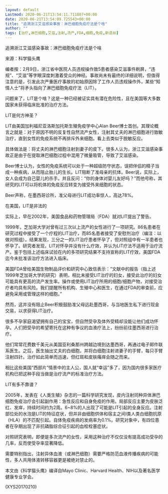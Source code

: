 ```yaml
---
layout: default
Lastmod: 2020-06-21T13:54:11.711807+00:00
date: 2020-06-21T13:54:09.725543+00:00
title: "追溯浙江艾滋感染事故：淋巴细胞免疫疗法是个啥"
author: ""
tags: [治疗,淋巴细胞,艾滋,注射,流产,FDA,细胞,免疫,新语丝]
---
```


追溯浙江艾滋感染事故：淋巴细胞免疫疗法是个啥

来源：科学猫头鹰

编者按：2月9日，浙江省中医院人员违规操作致5患者感染艾滋事件刷屏，“违规”、“艾滋”等字眼深度刺激着受众的神经。事故尚未有最终的详细说明，但值得注意的是，引发此次严重医疗事故的初始原因除了工作人员违规操作外，某些“知情人士”将矛头指向了淋巴细胞免疫疗法（LIT）。

问题来了，LIT是个啥？这是一种已经被证实具有潜在危险性，且在美国等大多数国家未获得临床批准的治疗方法。

LIT是何方神圣？

LIT由美国加利福尼亚洛斯加托斯生殖免疫学中心Alan Beer博士首创。其理论概言之就是：对于原因不明的反复性自然流产女性，注射其丈夫的淋巴细胞进行致敏治疗，直到女性的免疫系统不再排斥外来细胞。看上去类似于脱敏反应。

具体做法是：将丈夫的淋巴细胞注射到妻子的皮下。很多人认为，浙江艾滋感染事故正是由于在提取淋巴细胞过程中混用了微量吸管，导致了艾滋感染。

Beer博士认为，女性的免疫系统可以处于一种超级防守状态，误把伴侣的精子当成一种疾病，从而阻止胎儿的生长。LIT阻断了准母亲的抗体。Beer说，实际上，女人会成为自己婴儿的杀手。并且反问：“你的身体对婴儿友好吗？”而他号称，其研究的LIT可以将机体的免疫反应转变为接受外来细胞的状态。

Beer声称，在墨西哥诊所，准父母进行LIT成功率惊人，高达78%。

在美国，LIT是非法的

实际上，早在2002年，美国食品和药物管理局（FDA）就对LIT提出了警告。

1999年，芝加哥大学对曾有过三次以上流产的女性进行了一项研究。86名患者在研究过程中接受了一个疗程的LIT治疗，而85名患者接受了安慰剂治疗（编注：以做对照组）。结果发现，三分之一的LIT治疗患者怀孕了，但对照组中有一半患者也怀孕了。研究者发现，LIT对怀孕并没有什么疗效，并认为LIT疗法不适用于治疗流产。鉴于包括上述临床试验在内的多项研究结果不支持宣称的LIT疗效，美国FDA迄今未批准该治疗方法进入临床。

美国FDA曾给美国生物制品评价和研究中心致信表示：“文献中的报告（指上述1999年芝加哥大学的研究）表明，相比未接受LIT治疗的妇女，接受此治疗的妇女可能具有更高的流产发生率。操作或使用LIT治疗所用的细胞/细胞产物，对接受治疗者均具有风险。我们提醒所有机构、生殖中心和医生，在通过FDA的审查前，应避免采用或管理这样的细胞。”

然而，这并没有阻止Beer积极鼓励准父母远赴墨西哥，与当地医生私下进行现金交易，以求获得LIT治疗。

很多不孕家庭渴望拥有自己的宝宝，但自然受孕及体外受精却没能让他们成功怀孕。人们把受孕的希望寄托在这种有争议的血液疗法上，纷纷前往墨西哥进行治疗。

他们常常花费数千美元从美国亚利桑那州跨越边境到达墨西哥，再通过电子邮件联系医生。之后，医生抽出丈夫的白细胞，并将白细胞注射进妻子的手臂，每只手臂注射四针。治疗如此简单而迅速，但红斑和皮肤瘙痒会随之而来。

相比这些美国“西部片”情景中的主人公，国人就“幸运”多了，因为国内很多家医疗机构已把这种手段当做是治疗流产的标准治疗方法。

LIT有多不靠谱？

2005年，发表在《人类生殖》杂志的一篇科学研究发现，皮内注射同种异体淋巴细胞免疫治疗会引起副作用：急性反应和自身免疫的作用。局部反应主要为皮肤泛红、发痒，持续时间约为2周。6~8%的人出现了可能是LIT引起的全身反应。注射部位处的水泡是LIT的特征症状，但并非由细胞供体和宿主之间I类人类白细胞抗原（HLA）的不匹配引起。自体免疫疾病的发病率为0.1%。研究对象中，有四位患者在孕期出现了非抗磷脂综合征引起的血栓栓塞症状。

对照研究表明，即便是多次流产的女性，采用这种治疗不仅仅没有提高成功受孕的几率，反而使受孕率显著降低。

需要特别指出，注射异体血液（或淋巴细胞）需要严格防范血液传播疾病的可能性，多人共用体液转移容器更是被绝对禁止的。

本文由《科学猫头鹰》编译自Mayo Clinic、Harvard Health、NIH以及著名医学健康专业学会。

(XYS20170210)

